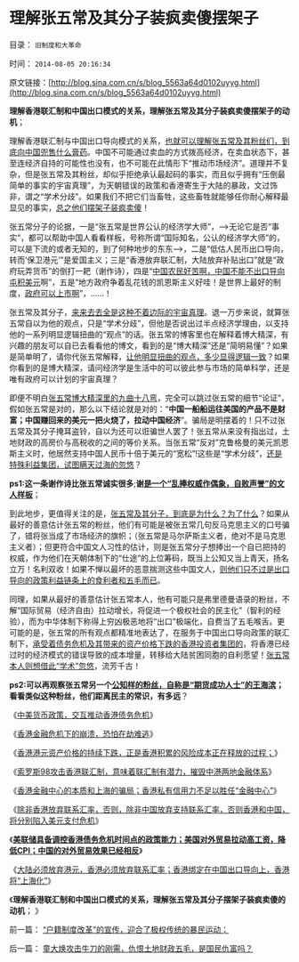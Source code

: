 # 理解张五常及其分子装疯卖傻摆架子

目录： `旧制度和大革命` 

时间： `2014-08-05 20:16:34` 

原文链接：[http://blog.sina.com.cn/s/blog_5563a64d0102uyyg.html](http://blog.sina.com.cn/s/blog_5563a64d0102uyyg.html)

**理解香港联汇制和中国出口模式的关系，理解张五常及其分子装疯卖傻摆架子的动机**；

理解香港联汇制与中国出口导向模式的关系，[也就可以理解张五常及其粉丝们，到底向中国兜售什么膏药](../../../2014/7/9/联汇制的含义和利益集团，对风险的掩盖，张五常的卫道；.md)。中国不可能通过卖血的方式拨高经济，在卖血状态下，甚至连经济自持的可能性也没有，也不可能在此情形下“推动市场经济”。道理并不复杂，但是张五常及其粉丝，却似乎拒绝承认最起码的事实，而且似乎拥有“压倒最简单的事实的宇宙真理”，为天朝错误的政策和香港寄生于大陆的暴政，文过饰非，谓之“学术分歧”。如果我们不把它们当畜牲，这些畜牲就能够任你耐心解释最显见的事实，[总之他们摆架子装疯卖傻](../../../2009/7/23/张五常大师对现代经济学的贡献史无前例.md)！

张五常分子的论据，一是“张五常是世界公认的经济学大师”，——>无论它是否“事实”，都可以帮助中国人看看样板，号称所谓“国际知名，公认的经济学大师”的，可以是下流的或者无知的，到了何种地步的东东——>，二是“低估人民币出口导向，转而‘保卫港元’”是爱国主义；三是“香港放弃联汇制，大陆放弃补贴出口”就是“政府玩弄货币”的倒打一耙（谢作诗），四是“[中国农民好苦啊，中国不能不出口导向屯积美元](../../../2007/11/18/绝症中的国企，人民币不升值，农民就太苦了.md)啊”，五是“地方政府争着乱花钱的凯恩斯主义好哇！是世界上最好的制度，[政府可以上市啊](../../../2008/1/12/张五常教授极端无知的错误：把县政府打包上市.md)”，……！

张五常及其分子，[来来去去全是这种不着边际的宇宙真理](../../../2009/7/23/哈耶克通向奴役之路富国强兵？.md)。退一万步来说，就算张五常自以为他的观点，只是“学术分歧”，但他是否说出过半点经济学理由，以支持他的一系列明显逻辑扭曲的“观点”的话。张五常的博客里也在解释着博大精深，有兴趣的朋友可以自已去看看他的博文，看到的是“博大精深”还是“简明易懂”？如果是简单明了，请你代张五常解释，[让他明显扭曲的观点，多少显得逻辑一致](../../../2009/7/23/张五常老师经常按需偷换的两个概念.md)？如果你看到的是博大精深，请问经济学是生活中的可以彼此参与市场的简单科学，还是唯有政府可以计划的宇宙真理？

即便不明白[张五常博大精深里的九曲十八弯](../../../2009/7/23/张五常老师经常按需偷换的两个概念.md)，完全可以跳过张五常的细节“论证”，假如张五常是对的，那么以下结论就是对的：“**中国一船船运往美国的产品不是财富；中国赚回来的美元一把火烧了，拉动中国经济**”。骗局是明摆着的！只不过张五常及其分子掩耳盗铃，自以为还可以诳骗世人罢了！张五常从来没有指出过，土地财政的高房价与高税收的之间的等价关系。当张五常“反对”克鲁格曼的美元凯恩斯主义时，他居然支持中国人民币十倍于美元的“宽松”!这些是“学术分歧”，[还是特殊利益集团，试图瞒天过海的忽悠](../../../2008/9/2/不喜欢张五常，朗咸平，宋鸿兵，刘军洛等人的阴谋论.md)？

**ps1:这一条谢作诗比张五常诚实很多**;**谢[是一个“乱捧权威作偶象，自败声誉”的文人样板](../../../2011/11/30/平价购买力的货币“稳定”：汇率稳定则通货膨胀.md)**；

到此地步，更值得关注的是，[张五常及其分子，到底是为什么？为了什么](../../../2012/2/21/汇率争论的核心是市场经济是否有效.md)？如果从最好的善意估计张五常的粉丝，他们有可能是被张五常几句反马克思主义的口号骗了，错将张当成了市场经济的旗帜；（张五常是马尔萨斯主义者，绝对不是马克思主义者）；但更符合中国文人习性的估计，则是张五常分子想捧出一个自已把持的权威，作为他们在天朝体制下的“仕途”的上位筹码，既当上公知又当上青天，扬名立万！名利双收！如果不惮以最坏的恶意揣测这些中国文人，[则他们只不过是出口导向的政策利益链条上的食利者和五毛而已](../../../2009/4/22/费雪教条之通货紧缩有害论背后的资产利益链.md)。

同理，如果从最好的善意估计张五常本人，他有可能只是弗里德曼语录的粉丝，不解“国际贸易（经济自由）拉动增长，将促进一个极权社会的民主化”（智利的经验），而为中华体制下称得上穷凶极恶地将“出口”极端化，自费当了五毛喉舌。更可能的是，张五常的所有观点都精准地表达了，在服务于中国出口导向政策的联汇制下，[承受着债务危机及其带来的资产价格下跌的香港投资者集团的](../../../2014/7/20/中国无力支持香港，逃避联系汇率绑定下的美元债务危机；.md)，将香港已经过时的经济模式的错误导致的成本增量，转移给大陆贫困同胞的自利愿望！[张五常本人则想借此“学术”忽悠](../../../2009/7/23/马列凯恩斯张五常理论中国特色化的共同特点.md)，流芳千古！

**ps2:可以再观察张五常另一个[公知样的粉丝，自称是“期货成功人士”的王海滨](http://blog.sina.com.cn/michaelinterior)；看看类似这种粉丝，他们距离民主的常识，有多远**？

《[中美货币政策，交互推动香港债务危机](../../../2014/7/3/中美货币政策，交互推动香港债务危机；.md)》

《[香港金融危机下的崩溃，恐怕在劫难逃](../../../2014/7/4/香港金融“中心”的崩溃，恐怕在劫难逃；.md)》

《[香港港元资产价格的持续下跌，正是香港积累的风险成本正在释放的过程；](../../../2014/7/7/香港如果真的是一个自由港，香港经济体系就不会崩溃；.md)》

《[索罗斯98攻击香港联汇制，意味着联汇制有潜力，摧毁中港两地金融体系](../../../2014/7/9/联汇制的含义和利益集团，对风险的掩盖，张五常的卫道；.md)》

《[香港金融中心的本质和上海的骗局；香港私有信用力不足以胜任“金融中心”](../../../2014/7/13/香港金融中心的本质和上海的骗局；.md)》

《[除非香港放弃联系汇率，否则，除非中国放弃支持联系汇率，否则香港和中国，将分别陷入美元支付危机](../../../2014/7/20/中国无力支持香港，逃避联系汇率绑定下的美元债务危机；.md)》

《[**美联储具备调控香港债务危机时间点的政策能力；美国对外贸易拉动高工资，降低CPI；中国的对外贸易效果已经相反**](../../../2014/8/3/美联储具备调控香港债务危机时间点的政策能力；.md)》

《[大陆必须放弃港元，香港必须放弃联系汇率；香港绑定在中国出口导向上，香港将“上海化”](../../../2014/8/4/大陆必须放弃港元，香港必须放弃联系汇率.md)》

《**理解香港联汇制和中国出口模式的关系，理解张五常及其分子摆架子装疯卖傻的动机**； 》

前一篇： [“户籍制度改革”的宣传，迎合了极权传统的暴民运动；](../../../2014/8/6/“户籍制度改革”的宣传，迎合了极权传统的暴民运动；.md)

后一篇： [童大焕攻击牛刀的刚需，仇恨土地财政五毛，是国民仇富吗？](../../../2014/7/23/童大焕攻击牛刀的刚需，仇恨土地财政五毛，是国民仇富吗？.md)

